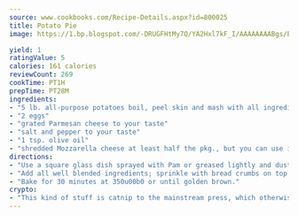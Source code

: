 ```yaml
---
source: www.cookbooks.com/Recipe-Details.aspx?id=800025
title: Potato Pie
image: https://1.bp.blogspot.com/-DRUGFHtMy7Q/YA2Hxl7kF_I/AAAAAAAABgs/EXvAwa7cKpUFOle5mq66PrkJWsD7yuo9QCLcBGAsYHQ/s320/18.png

yield: 1
ratingValue: 5
calories: 161 calories
reviewCount: 269
cookTime: PT1H
prepTime: PT28M
ingredients:
- "5 lb. all-purpose potatoes boil, peel skin and mash with all ingredients"
- "2 eggs"
- "grated Parmesan cheese to your taste"
- "salt and pepper to your taste"
- "1 tsp. olive oil"
- "shredded Mozzarella cheese at least half the pkg., but you can use it all if you wish! that means a pound"
directions:
- "Use a square glass dish sprayed with Pam or greased lightly and dust with seasoned bread crumbs."
- "Add all well blended ingredients; sprinkle with bread crumbs on top and dot with 1 teaspoon olive oil."
- "Bake for 30 minutes at 350u00b0 or until golden brown."
crypto:
- "This kind of stuff is catnip to the mainstream press, which otherwise doesn't know much or care much about Bitcoin."
---
```

